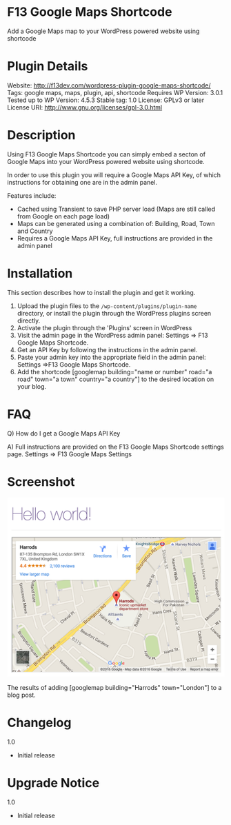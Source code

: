 # F13 Google Maps Shortcode
Add a Google Maps map to your WordPress powered website using shortcode

# Plugin Details
Website: http://f13dev.com/wordpress-plugin-google-maps-shortcode/
Tags: google maps, maps, plugin, api, shortcode
Requires WP Version: 3.0.1
Tested up to WP Version: 4.5.3
Stable tag: 1.0
License: GPLv3 or later
License URI: http://www.gnu.org/licenses/gpl-3.0.html

# Description
Using F13 Google Maps Shortcode you can simply embed a secton of Google Maps into your WordPress powered website using shortcode.

In order to use this plugin you will require a Google Maps API Key, of which instructions for obtaining one are in the admin panel.

Features include:

* Cached using Transient to save PHP server load (Maps are still called from Google on each page load)
* Maps can be generated using a combination of: Building, Road, Town and Country
* Requires a Google Maps API Key, full instructions are provided in the admin panel

# Installation

This section describes how to install the plugin and get it working.

1. Upload the plugin files to the `/wp-content/plugins/plugin-name` directory, or install the plugin through the WordPress plugins screen directly.
2. Activate the plugin through the 'Plugins' screen in WordPress
3. Visit the admin page in the WordPress admin panel: Settings => F13 Google Maps Shortcode.
4. Get an API Key by following the instructions in the admin panel.
5. Paste your admin key into the appropriate field in the admin panel: Settings =>F13 Google Maps Shortcode.
6. Add the shortcode [googlemap building="name or number" road="a road" town="a town" country="a country"] to the desired location on your blog.


# FAQ

Q) How do I get a Google Maps API Key

A) Full instructions are provided on the F13 Google Maps Shortcode settings page.
Settings => F13 Google Maps Settings

# Screenshot

![An example showing the Google Maps Shortcode  in use.](/screenshot-1.png?raw=true "Google Maps Shortcode")

The results of adding [googlemap building="Harrods" town="London"] to a blog post.

# Changelog

1.0
* Initial release

# Upgrade Notice

1.0
* Initial release
